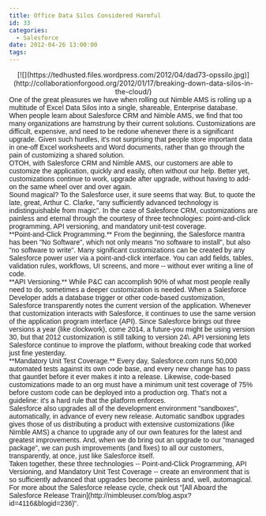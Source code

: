 ```yaml
---
title: Office Data Silos Considered Harmful
id: 33
categories:
  - Salesforce
date: 2012-04-26 13:00:00
tags:
---
```


<div class="separator" style="clear:both;text-align:center;">[![](https://tedhusted.files.wordpress.com/2012/04/dad73-opssilo.jpg)](http://collaborationforgood.org/2012/01/17/breaking-down-data-silos-in-the-cloud/)</div>
<div style="font-family:Arial;">One of the great pleasures we have when rolling out Nimble AMS is rolling up a multitude of Excel Data Silos into a single, shareable, Enterprise database.</div>
<div style="font-family:Arial;"></div>
<div style="font-family:Arial;">When people learn about Salesforce CRM and Nimble AMS, we find that too many organizations are hamstrung by their current solutions. Customizations are difficult, expensive, and need to be redone whenever there is a significant upgrade. Given such hurdles, it's not surprising that people store important data in one-off Excel worksheets and Word documents, rather than go through the pain of customizing a shared solution.</div>
<div style="font-family:Arial;"></div>
<div style="font-family:Arial;"><a name="more"></a>OTOH, with Salesforce CRM and Nimble AMS, our customers are able to customize the application, quickly and easily, often without our help. Better yet, customizations continue to work, upgrade after upgrade, without having to add-on the same wheel over and over again.</div>
<div style="font-family:Arial;"></div>
<div style="font-family:Arial;">Sound magical? To the Salesforce user, it sure seems that way. But, to quote the late, great, Arthur C. Clarke, "any sufficiently advanced technology is indistinguishable from magic". In the case of Salesforce CRM, customizations are painless and eternal through the courtesy of three technologies: point-and-click programming, API versioning, and mandatory unit-test coverage.</div>
<div style="font-family:Arial;"></div>
<div style="font-family:Arial;">**Point-and-Click Programming.** From the beginning, the Salesforce mantra has been "No Software", which not only means "no software to install", but also "no software to write". Many significant customizations can be created by any Salesforce power user via a point-and-click interface. You can add fields, tables, validation rules, workflows, UI screens, and more -- without ever writing a line of code.</div>
<div style="font-family:Arial;"></div>
<div style="font-family:Arial;">**API Versioning.** While P&amp;C can accomplish 90% of what most people really need to do, sometimes a deeper customization is needed. When a Salesforce Developer adds a database trigger or other code-based customization, Salesforce transparently notes the current version of the application. Whenever that customization interacts with Salesforce, it continues to use the same version of the application program interface (API). Since Salesforce brings out three versions a year (like clockwork), come 2014, a future-you might be using version 30, but that 2012 customization is still talking to version 24\. API versioning lets Salesforce continue to improve the platform, without breaking code that worked just fine yesterday.</div>
<div style="font-family:Arial;"></div>
<div style="font-family:Arial;">**Mandatory Unit Test Coverage.** Every day, Salesforce.com runs 50,000 automated tests against its own code base, and every new change has to pass that gauntlet before it ever makes it into a release. Likewise, code-based customizations made to an org must have a minimum unit test coverage of 75% before custom code can be deployed into a production org. That's not a guideline: it's a hard rule that the platform enforces.</div>
<div style="font-family:Arial;"></div>
<div style="font-family:Arial;">Salesforce also upgrades all of the development environment "sandboxes", automatically, in advance of every new release. Automatic sandbox upgrades gives those of us distributing a product with extensive customizations (like Nimble AMS) a chance to upgrade any of our own features for the latest and greatest improvements. And, when we do bring out an upgrade to our "managed package", we can push improvements (and fixes) to all our customers, transparently, at once, just like Salesforce itself.</div>
<div style="font-family:Arial;"></div>
<div style="font-family:Arial;">Taken together, these three technologies -- Point-and-Click Programming, API Versioning, and Mandatory Unit Test Coverage -- create an environment that is so sufficiently advanced that upgrades become painless and, well, automagical.</div>
<div style="font-family:Arial;"></div>
<div style="font-family:Arial;">For more about the Salesforce release cycle, check out "[All Aboard the Salesforce Release Train](http://nimbleuser.com/blog.aspx?id=4116&amp;blogid=236)".</div>